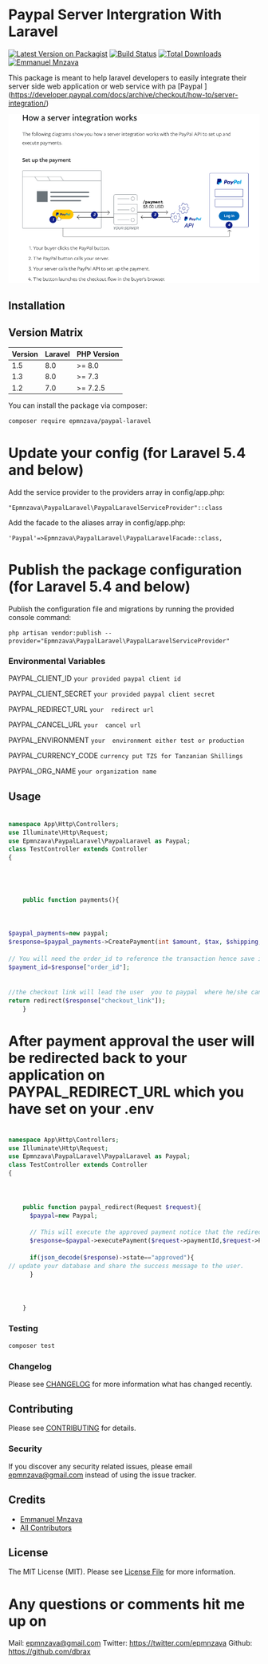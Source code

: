 # Paypal Server  Intergration With Laravel

[![Latest Version on Packagist](https://img.shields.io/packagist/v/epmnzava/paypal-laravel.svg?style=flat-square)](https://packagist.org/packages/epmnzava/pesapal)
[![Build Status](https://img.shields.io/travis/epmnzava/paypal-laravel/master.svg?style=flat-square)](https://travis-ci.org/epmnzava/pesapal)
[![Total Downloads](https://img.shields.io/packagist/dt/epmnzava/paypal-laravel.svg?style=flat-square)](https://packagist.org/packages/epmnzava/pesapal)
[![Emmanuel Mnzava](https://img.shields.io/badge/Author-Emmanuel%20Mnzava-green)](mailto:epmnzava@gmail.com)


This package is meant to help laravel developers to easily integrate their server side web application or web service with pa
[Paypal ] (https://developer.paypal.com/docs/archive/checkout/how-to/server-integration/)

![alt text](https://github.com/dbrax/paypal-laravel/blob/main/src/assets/paypal_server.png)


## Installation

## Version Matrix

Version | Laravel   | PHP Version
------- | --------- | ------------
1.5     | 8.0       | >= 8.0
1.3     | 8.0       | >= 7.3
1.2     | 7.0       | >= 7.2.5

You can install the package via composer:

```bash
composer require epmnzava/paypal-laravel
```

# Update your config (for Laravel 5.4 and below)
Add the service provider to the providers array in config/app.php:

```
"Epmnzava\PaypalLaravel\PaypalLaravelServiceProvider"::class
```

Add the facade to the aliases array in config/app.php:

```
'Paypal'=>Epmnzava\PaypalLaravel\PaypalLaravelFacade::class,
```

# Publish the package configuration (for Laravel 5.4 and below)
Publish the configuration file and migrations by running the provided console command:
```
php artisan vendor:publish --provider="Epmnzava\PaypalLaravel\PaypalLaravelServiceProvider"
```

### Environmental Variables
PAYPAL_CLIENT_ID ` your provided paypal client id  `<br/>

PAYPAL_CLIENT_SECRET ` your provided paypal client secret `<br/>

PAYPAL_REDIRECT_URL    ` your  redirect url `<br/>

PAYPAL_CANCEL_URL    ` your  cancel url `<br/>

PAYPAL_ENVIRONMENT  ` your  environment either test or production  `<br/>

PAYPAL_CURRENCY_CODE ` currency put TZS for Tanzanian Shillings `<br/>

PAYPAL_ORG_NAME `your organization name`<br/>

## Usage

``` php

namespace App\Http\Controllers;
use Illuminate\Http\Request;
use Epmnzava\PaypalLaravel\PaypalLaravel as Paypal;
class TestController extends Controller
{
    



    public function payments(){



$paypal_payments=new paypal;      
$response=$paypal_payments->CreatePayment(int $amount, $tax, $shipping, $handling_fee, $description);

// You will need the order_id to reference the transaction hence save it from here.
$payment_id=$response["order_id"]; 


//the checkout link will lead the user  you to paypal  where he/she can approve the payment.
return redirect($response["checkout_link"]);
    }


```
# After payment approval the user will be redirected back to your application on  PAYPAL_REDIRECT_URL which you have set on your .env

``` php

namespace App\Http\Controllers;
use Illuminate\Http\Request;
use Epmnzava\PaypalLaravel\PaypalLaravel as Paypal;
class TestController extends Controller
{
    


    public function paypal_redirect(Request $request){
      $paypal=new Paypal;

      // This will execute the approved payment notice that the redirected url comes back with PayerID which we reuse it
      $response=$paypal->executePayment($request->paymentId,$request->PayerID);

      if(json_decode($response)->state=="approved"){
// update your database and share the success message to the user.
      }



    }


```

### Testing

``` bash
composer test
```

### Changelog

Please see [CHANGELOG](CHANGELOG.md) for more information what has changed recently.

## Contributing

Please see [CONTRIBUTING](CONTRIBUTING.md) for details.

### Security

If you discover any security related issues, please email epmnzava@gmail.com instead of using the issue tracker.

## Credits

- [Emmanuel Mnzava](https://github.com/epmnzava)
- [All Contributors](../../contributors)

## License

The MIT License (MIT). Please see [License File](LICENSE.md) for more information.

# Any questions or comments hit me up on

Mail: epmnzava@gmail.com
Twitter: https://twitter.com/epmnzava
Github: https://github.com/dbrax
